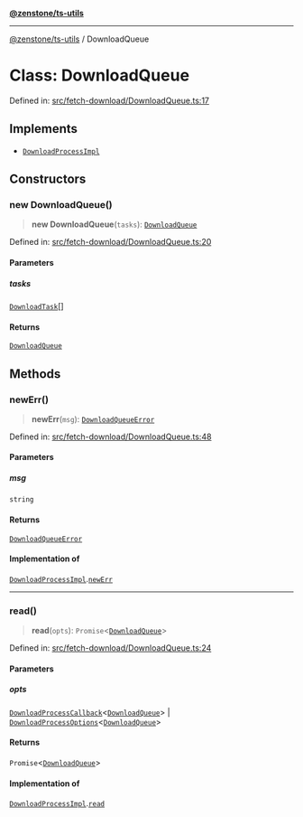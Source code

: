[**@zenstone/ts-utils**](../README.md)

***

[@zenstone/ts-utils](../globals.md) / DownloadQueue

# Class: DownloadQueue

Defined in: [src/fetch-download/DownloadQueue.ts:17](https://github.com/janpoem/ts-utils/blob/b9219c6997c227d9b9eb09f22e1ab95d12d9260c/src/fetch-download/DownloadQueue.ts#L17)

## Implements

- [`DownloadProcessImpl`](../interfaces/DownloadProcessImpl.md)

## Constructors

### new DownloadQueue()

> **new DownloadQueue**(`tasks`): [`DownloadQueue`](DownloadQueue.md)

Defined in: [src/fetch-download/DownloadQueue.ts:20](https://github.com/janpoem/ts-utils/blob/b9219c6997c227d9b9eb09f22e1ab95d12d9260c/src/fetch-download/DownloadQueue.ts#L20)

#### Parameters

##### tasks

[`DownloadTask`](DownloadTask.md)[]

#### Returns

[`DownloadQueue`](DownloadQueue.md)

## Methods

### newErr()

> **newErr**(`msg`): [`DownloadQueueError`](DownloadQueueError.md)

Defined in: [src/fetch-download/DownloadQueue.ts:48](https://github.com/janpoem/ts-utils/blob/b9219c6997c227d9b9eb09f22e1ab95d12d9260c/src/fetch-download/DownloadQueue.ts#L48)

#### Parameters

##### msg

`string`

#### Returns

[`DownloadQueueError`](DownloadQueueError.md)

#### Implementation of

[`DownloadProcessImpl`](../interfaces/DownloadProcessImpl.md).[`newErr`](../interfaces/DownloadProcessImpl.md#newerr)

***

### read()

> **read**(`opts`): `Promise`\<[`DownloadQueue`](DownloadQueue.md)\>

Defined in: [src/fetch-download/DownloadQueue.ts:24](https://github.com/janpoem/ts-utils/blob/b9219c6997c227d9b9eb09f22e1ab95d12d9260c/src/fetch-download/DownloadQueue.ts#L24)

#### Parameters

##### opts

[`DownloadProcessCallback`](../type-aliases/DownloadProcessCallback.md)\<[`DownloadQueue`](DownloadQueue.md)\> | [`DownloadProcessOptions`](../type-aliases/DownloadProcessOptions.md)\<[`DownloadQueue`](DownloadQueue.md)\>

#### Returns

`Promise`\<[`DownloadQueue`](DownloadQueue.md)\>

#### Implementation of

[`DownloadProcessImpl`](../interfaces/DownloadProcessImpl.md).[`read`](../interfaces/DownloadProcessImpl.md#read)
